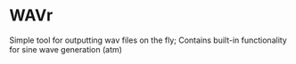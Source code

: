 # WAVr
Simple tool for outputting wav files on the fly;
Contains built-in functionality for sine wave generation (atm)

